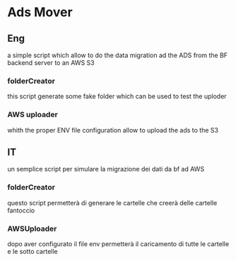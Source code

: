 # Ads Mover

## Eng

a simple script which allow to do the data migration ad the ADS from the BF backend server to an AWS S3

### folderCreator

this script generate some fake folder which can be used to test the uploder

### AWS uploader

whith the  proper ENV file configuration allow  to upload the ads to the S3 

## IT

un semplice script per simulare la migrazione dei dati da bf ad AWS

### folderCreator

questo script permetterà di generare le cartelle che creerà delle cartelle fantoccio

### AWSUploader

dopo aver configurato il file env permetterà il caricamento di tutte le cartelle e le sotto cartelle
